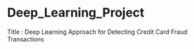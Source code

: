 # Deep_Learning_Project
Title : Deep Learning Approach for Detecting Credit Card Fraud Transactions
